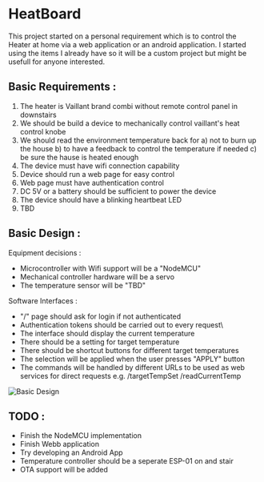 # HeatBoard
This project started on a personal requirement which is to control the Heater at home via a web application or an android application. I started using the items I already have so it will be a custom project but might be usefull for anyone interested.

Basic Requirements :
--------------------
1) The heater is Vaillant brand combi without remote control panel in downstairs
2) We should be build a device to mechanically control vaillant's heat control knobe
3) We should read the environment temperature back for
   a) not to burn up the house
   b) to have a feedback to control the temperature if needed
   c) be sure the hause is heated enough 
4) The device must have wifi connection capability
5) Device should run a web page for easy control
6) Web page must have authentication control
7) DC 5V or a battery should be sufficient to power the device
8) The device should have a blinking heartbeat LED
9) TBD

Basic Design :
--------------

Equipment decisions :
- Microcontroller with Wifi support will be a "NodeMCU"
- Mechanical controller hardware will be a servo
- The temperature sensor will be "TBD"

Software Interfaces :
- "/" page should ask for login if not authenticated
- Authentication tokens should be carried out to every request\
- The interface should display the current temperature
- There should be a setting for target temperature
- There should be shortcut buttons for different target temperatures
- The selection will be applied when the user presses "APPLY" button
- The commands will be handled by different URLs to be used as web services for direct requests
   e.g. /targetTempSet   /readCurrentTemp
   
 ![Basic Design](https://github.com/barisdinc/HeatBoard/blob/master/Docs/HomeDuino.png)
 
 TODO : 
 ------
 - Finish the NodeMCU implementation
 - Finish Webb application
 - Try developing an Android App
 - Temperature controller should be a seperate ESP-01 on and stair
 - OTA support will be added
 
